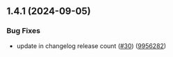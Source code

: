 ## 1.4.1 (2024-09-05)


### Bug Fixes

* update in changelog release count ([#30](https://github.com/vinay-20/go-todo-api/issues/30)) ([9956282](https://github.com/vinay-20/go-todo-api/commit/99562824a071ac51c165027c9fb65f93c999b6a3))



